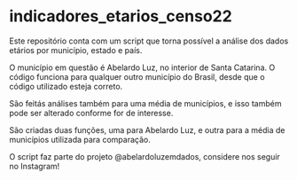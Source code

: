 # indicadores_etarios_censo22
Este repositório conta com um script que torna possível a análise dos dados etários por município, estado e país.

O município em questão é Abelardo Luz, no interior de Santa Catarina. O código funciona para qualquer outro município do Brasil, desde que o código utilizado esteja correto.

São feitás análises também para uma média de municípios, e isso também pode ser alterado conforme for de interesse.

São criadas duas funções, uma para Abelardo Luz, e outra para a média de municípios utilizada para comparação.

O script faz parte do projeto @abelardoluzemdados, considere nos seguir no Instagram!
